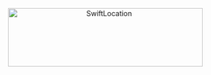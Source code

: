 <p align="center" >
<img src="https://raw.githubusercontent.com/malcommac/SwiftLocation/3.0.0/logo.png" width=385px height=116px alt="SwiftLocation" title="SwiftLocation">
</p>

